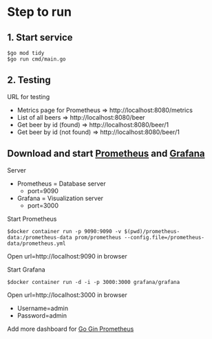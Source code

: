 # Step to run

## 1. Start service
```
$go mod tidy
$go run cmd/main.go
```

## 2. Testing
URL for testing
* Metrics page for Prometheus => http://localhost:8080/metrics
* List of all beers => http://localhost:8080/beer
* Get beer by id (found) => http://localhost:8080/beer/1
* Get beer by id (not found) => http://localhost:8080/beer/1

## Download and start [Prometheus](https://prometheus.io/) and [Grafana](https://grafana.com/) 
Server
* Prometheus = Database server
  * port=9090
* Grafana = Visualization server
  * port=3000

Start Prometheus
```
$docker container run -p 9090:9090 -v $(pwd)/prometheus-data:/prometheus-data prom/prometheus --config.file=/prometheus-data/prometheus.yml
```
Open url=http://localhost:9090 in browser

Start Grafana
```
$docker container run -d -i -p 3000:3000 grafana/grafana
```

Open url=http://localhost:3000 in browser
* Username=admin
* Password=admin

Add more dashboard for [Go Gin Prometheus](https://github.com/zsais/go-gin-prometheus)

